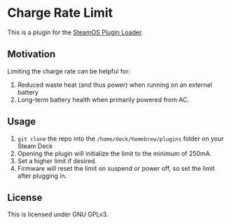 # Charge Rate Limit

This is a plugin for the [SteamOS Plugin Loader](https://github.com/SteamDeckHomebrew/PluginLoader).

## Motivation

Limiting the charge rate can be helpful for:

1. Reduced waste heat (and thus power) when running on an external battery
2. Long-term battery health when primarily powered from AC.

## Usage

1. `git clone` the repo into the `/home/deck/homebrew/plugins` folder on your Steam Deck
2. Opening the plugin will initialize the limit to the minimum of 250mA.
3. Set a higher limit if desired.
4. Firmware will reset the limit on suspend or power off, so set the limit after plugging in.

## License

This is licensed under GNU GPLv3.
